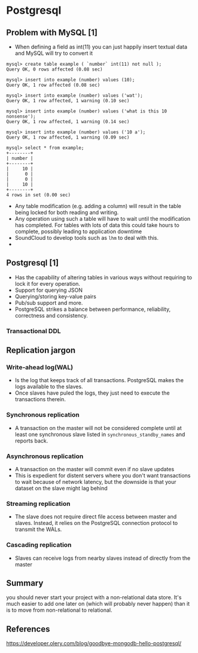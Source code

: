 # Postgresql

## Problem with MySQL [1]
- When defining a field as int(11) you can just happily insert textual data and MySQL will try to convert it

```
mysql> create table example ( `number` int(11) not null );
Query OK, 0 rows affected (0.08 sec)

mysql> insert into example (number) values (10);
Query OK, 1 row affected (0.08 sec)

mysql> insert into example (number) values ('wat');
Query OK, 1 row affected, 1 warning (0.10 sec)

mysql> insert into example (number) values ('what is this 10 nonsense');
Query OK, 1 row affected, 1 warning (0.14 sec)

mysql> insert into example (number) values ('10 a');
Query OK, 1 row affected, 1 warning (0.09 sec)

mysql> select * from example;
+--------+
| number |
+--------+
|     10 |
|      0 |
|      0 |
|     10 |
+--------+
4 rows in set (0.00 sec)
```
- Any table modification (e.g. adding a column) will result in the table being locked for both reading and writing.
- Any operation using such a table will have to wait until the modification has completed. For tables with lots of data this could take hours to complete, possibly leading to application downtime
- SoundCloud to develop tools such as `lhm` to deal with this.
- 

## Postgresql [1]
- Has the capability of altering tables in various ways without requiring to lock it for every operation.
- Support for querying JSON
- Querying/storing key-value pairs
- Pub/sub support and more.
- PostgreSQL strikes a balance between performance, reliability, correctness and consistency.

### Transactional DDL


## Replication jargon
### Write-ahead log(WAL)
- Is the log that keeps track of all transactions. PostgreSQL makes the logs available to the slaves.
- Once slaves have puled the logs, they just need to execute the transactions therein.

### Synchronous replication
- A transaction on the master will not be considered complete until at least one synchronous slave listed in `synchronous_standby_names` and reports back.

### Asynchronous replication
- A transaction on the master will commit even if no slave updates
- This is expedient for distent servers where you don't want transactions to wait because of network latency, but the downside is that your dataset on the slave might lag behind

### Streaming replication
- The slave does not require direct file access between master and slaves. Instead, it relies on the PostgreSQL connection protocol to transmit the WALs. 

### Cascading replication
- Slaves can receive logs from nearby slaves instead of directly from the master
 
## Summary

you should never start your project with a non-relational data store. It's much easier to add one later on (which will probably never happen) than it is to move from non-relational to relational.
## References

https://developer.olery.com/blog/goodbye-mongodb-hello-postgresql/